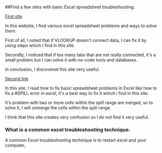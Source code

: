 ##Find a  few sites with basic Excel spreadsheet troubleshooting.

[First site](https://www1.jestor.com/blog/jestor-process/14-excel-spreadsheet-problems-for-business-and-how-to-solve-them/)

In this website, I find various excel spreadsheet problems and ways to solve them.

First of all, I noted that if VLOOKUP doesn't connect data, I can fix it by using steps which I find in this site.

Secondly, I noticed that if too many tabs that are not really connected, it's a small problem but I can solve it with no-code tools and databases.

In conclusion, I discovered this site very useful.

[Second link](https://zapier.com/blog/excel-errors/)

In this site, I read how to fix basic spreadsheet problems in Excel like how to fix a #SPILL error in excel, it's a best way to fix it which i find in this site.

It's problem with two or more cells within the spill range are merged, so to solve it, I will unmerge the cells within the spill range.

I think that this site creates very confusion so I do not find it very useful.

### What is a common excel troubleshooting technique.

A common Excel troubleshooting technique is to restart excel and your computer, 
